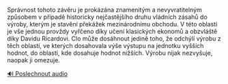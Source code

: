 
Správnost tohoto závěru je prokázána znamenitým a nevyvratitelným způsobem v případě historicky nejčastějšího druhu vládních zásahů do výroby, kterým je stavění překážek mezinárodnímu obchodu. V této oblasti je vše jednou provždy vyřčeno díky učení klasických ekonomů a obzvláště díky Davidu Ricardovi. Clo může dosáhnout jedině toho, že odchýlí výrobu z těch oblastí, ve kterých dosahovala výše výstupu na jednotku vyšších hodnot, do oblastí, kde dosahuje hodnot nižších. Výrobu nijak nezvyšuje, naopak ji omezuje.

[🔊 Poslechnout audio](/data/7-paragraphs/audio/chapter_147/para_015-Sprvnost-tohoto-zvru-je-prokzna-znamenitm-a.mp3)
